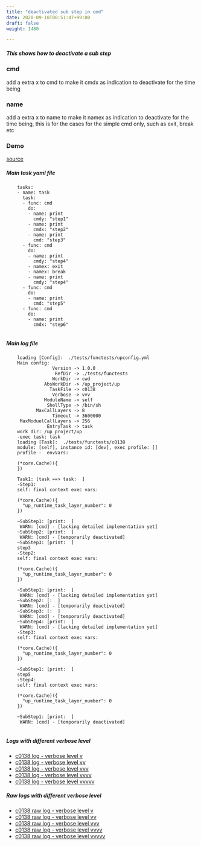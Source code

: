 ```yaml
---
title: "deactivated sub step in cmd"
date: 2020-09-18T00:51:47+99:00
draft: false
weight: 1480

---
```


##### This shows how to deactivate a sub step


### cmd


add a extra x to cmd to make it cmdx as indication to deactivate for the time being











### name


add a extra x to name to make it namex as indication to deactivate for the time being, this is for the cases for the simple cmd only, such as exit, break etc











### Demo








[source](https://github.com/upcmd/up/blob/master/tests/functests/c0138.yml)

##### Main task yaml file
```
    tasks:
    - name: task
      task:
      - func: cmd
        do:
        - name: print
          cmdy: "step1"
        - name: print
          cmdx: "step2"
        - name: print
          cmd: "step3"
      - func: cmd
        do:
        - name: print
          cmdy: "step4"
        - namex: exit
        - namex: break
        - name: print
          cmdy: "step4"
      - func: cmd
        do:
        - name: print
          cmd: "step5"
      - func: cmd
        do:
        - name: print
          cmdx: "step6"
    
```
##### Main log file
```
    loading [Config]:  ./tests/functests/upconfig.yml
    Main config:
                 Version -> 1.0.0
                  RefDir -> ./tests/functests
                 WorkDir -> cwd
              AbsWorkDir -> /up_project/up
                TaskFile -> c0138
                 Verbose -> vvv
              ModuleName -> self
               ShellType -> /bin/sh
           MaxCallLayers -> 8
                 Timeout -> 3600000
     MaxModuelCallLayers -> 256
               EntryTask -> task
    work dir: /up_project/up
    -exec task: task
    loading [Task]:  ./tests/functests/c0138
    module: [self], instance id: [dev], exec profile: []
    profile -  envVars:
    
    (*core.Cache)({
    })
    
    Task1: [task ==> task:  ]
    -Step1:
    self: final context exec vars:
    
    (*core.Cache)({
      "up_runtime_task_layer_number": 0
    })
    
    ~SubStep1: [print:  ]
     WARN: [cmd] - [lacking detailed implementation yet]
    ~SubStep2: [print:  ]
     WARN: [cmd] - [temporarily deactivated]
    ~SubStep3: [print:  ]
    step3
    -Step2:
    self: final context exec vars:
    
    (*core.Cache)({
      "up_runtime_task_layer_number": 0
    })
    
    ~SubStep1: [print:  ]
     WARN: [cmd] - [lacking detailed implementation yet]
    ~SubStep2: [:  ]
     WARN: [cmd] - [temporarily deactivated]
    ~SubStep3: [:  ]
     WARN: [cmd] - [temporarily deactivated]
    ~SubStep4: [print:  ]
     WARN: [cmd] - [lacking detailed implementation yet]
    -Step3:
    self: final context exec vars:
    
    (*core.Cache)({
      "up_runtime_task_layer_number": 0
    })
    
    ~SubStep1: [print:  ]
    step5
    -Step4:
    self: final context exec vars:
    
    (*core.Cache)({
      "up_runtime_task_layer_number": 0
    })
    
    ~SubStep1: [print:  ]
     WARN: [cmd] - [temporarily deactivated]
    
```


##### Logs with different verbose level
* [c0138 log - verbose level v](../../logs/c0138_v)
* [c0138 log - verbose level vv](../../logs/c0138_vv)
* [c0138 log - verbose level vvv](../../logs/c0138_vvvv)
* [c0138 log - verbose level vvvv](../../logs/c0138_vvvv)
* [c0138 log - verbose level vvvvv](../../logs/c0138_vvvvv)

##### Raw logs with different verbose level
* [c0138 raw log - verbose level v](../../reflogs/c0138_v.log)
* [c0138 raw log - verbose level vv](../../reflogs/c0138_vv.log)
* [c0138 raw log - verbose level vvv](../../reflogs/c0138_vvv.log)
* [c0138 raw log - verbose level vvvv](../../reflogs/c0138_vvvv.log)
* [c0138 raw log - verbose level vvvvv](../../reflogs/c0138_vvvvv.log)








